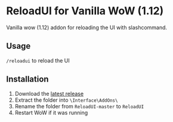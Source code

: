 # ReloadUI for Vanilla WoW (1.12)

Vanilla wow (1.12) addon for reloading the UI with slashcommand.

## Usage

`/reloadui` to reload the UI

## Installation

1. Download the [latest release](https://github.com/mitjafelicijan/ReloadUI/archive/refs/heads/master.zip)
2. Extract the folder into `\Interface\AddOns\`
3. Rename the folder from `ReloadUI-master` to `ReloadUI`
4. Restart WoW if it was running
